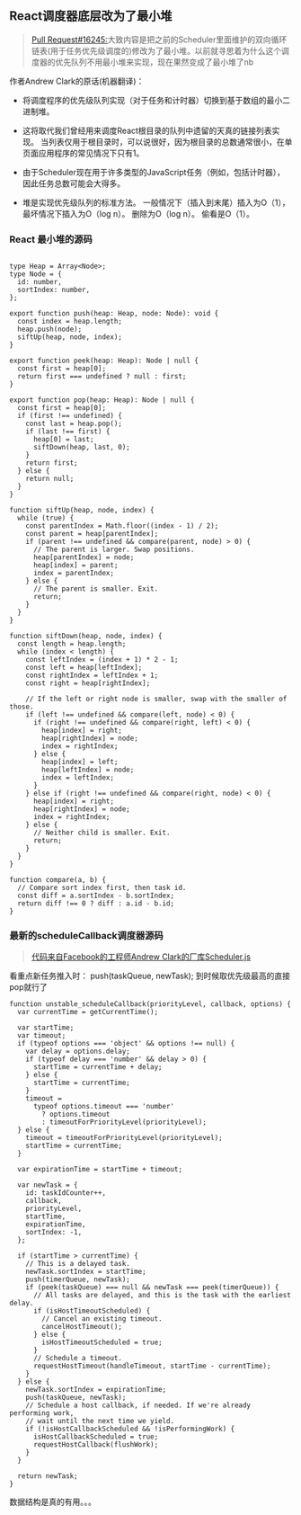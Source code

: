 ## React调度器底层改为了最小堆
>[Pull Request#16245:](https://github.com/facebook/react/pull/16245)大致内容是把之前的Scheduler里面维护的双向循环链表(用于任务优先级调度的)修改为了最小堆。以前就寻思着为什么这个调度器的优先队列不用最小堆来实现，现在果然变成了最小堆了nb

作者Andrew Clark的原话(机器翻译)：
- 将调度程序的优先级队列实现（对于任务和计时器）切换到基于数组的最小二进制堆。

- 这将取代我们曾经用来调度React根目录的队列中遗留的天真的链接列表实现。 当列表仅用于根目录时，可以说很好，因为根目录的总数通常很小，在单页面应用程序的常见情况下只有1。

- 由于Scheduler现在用于许多类型的JavaScript任务（例如，包括计时器），因此任务总数可能会大得多。

- 堆是实现优先级队列的标准方法。 一般情况下（插入到末尾）插入为O（1），最坏情况下插入为O（log n）。 删除为O（log n）。 偷看是O（1）。

### React 最小堆的源码
```

type Heap = Array<Node>;
type Node = {
  id: number,
  sortIndex: number,
};

export function push(heap: Heap, node: Node): void {
  const index = heap.length;
  heap.push(node);
  siftUp(heap, node, index);
}

export function peek(heap: Heap): Node | null {
  const first = heap[0];
  return first === undefined ? null : first;
}

export function pop(heap: Heap): Node | null {
  const first = heap[0];
  if (first !== undefined) {
    const last = heap.pop();
    if (last !== first) {
      heap[0] = last;
      siftDown(heap, last, 0);
    }
    return first;
  } else {
    return null;
  }
}

function siftUp(heap, node, index) {
  while (true) {
    const parentIndex = Math.floor((index - 1) / 2);
    const parent = heap[parentIndex];
    if (parent !== undefined && compare(parent, node) > 0) {
      // The parent is larger. Swap positions.
      heap[parentIndex] = node;
      heap[index] = parent;
      index = parentIndex;
    } else {
      // The parent is smaller. Exit.
      return;
    }
  }
}

function siftDown(heap, node, index) {
  const length = heap.length;
  while (index < length) {
    const leftIndex = (index + 1) * 2 - 1;
    const left = heap[leftIndex];
    const rightIndex = leftIndex + 1;
    const right = heap[rightIndex];

    // If the left or right node is smaller, swap with the smaller of those.
    if (left !== undefined && compare(left, node) < 0) {
      if (right !== undefined && compare(right, left) < 0) {
        heap[index] = right;
        heap[rightIndex] = node;
        index = rightIndex;
      } else {
        heap[index] = left;
        heap[leftIndex] = node;
        index = leftIndex;
      }
    } else if (right !== undefined && compare(right, node) < 0) {
      heap[index] = right;
      heap[rightIndex] = node;
      index = rightIndex;
    } else {
      // Neither child is smaller. Exit.
      return;
    }
  }
}

function compare(a, b) {
  // Compare sort index first, then task id.
  const diff = a.sortIndex - b.sortIndex;
  return diff !== 0 ? diff : a.id - b.id;
}
```
### 最新的scheduleCallback调度器源码
>[代码来自Facebook的工程师Andrew Clark的厂库Scheduler.js](https://github.com/acdlite/react/blob/220ba25a3fb82d9379c5f6a267c9677498313113/packages/scheduler/src/Scheduler.js)

看重点新任务推入时： push(taskQueue, newTask);
到时候取优先级最高的直接pop就行了
```
function unstable_scheduleCallback(priorityLevel, callback, options) {
  var currentTime = getCurrentTime();

  var startTime;
  var timeout;
  if (typeof options === 'object' && options !== null) {
    var delay = options.delay;
    if (typeof delay === 'number' && delay > 0) {
      startTime = currentTime + delay;
    } else {
      startTime = currentTime;
    }
    timeout =
      typeof options.timeout === 'number'
        ? options.timeout
        : timeoutForPriorityLevel(priorityLevel);
  } else {
    timeout = timeoutForPriorityLevel(priorityLevel);
    startTime = currentTime;
  }

  var expirationTime = startTime + timeout;

  var newTask = {
    id: taskIdCounter++,
    callback,
    priorityLevel,
    startTime,
    expirationTime,
    sortIndex: -1,
  };

  if (startTime > currentTime) {
    // This is a delayed task.
    newTask.sortIndex = startTime;
    push(timerQueue, newTask);
    if (peek(taskQueue) === null && newTask === peek(timerQueue)) {
      // All tasks are delayed, and this is the task with the earliest delay.
      if (isHostTimeoutScheduled) {
        // Cancel an existing timeout.
        cancelHostTimeout();
      } else {
        isHostTimeoutScheduled = true;
      }
      // Schedule a timeout.
      requestHostTimeout(handleTimeout, startTime - currentTime);
    }
  } else {
    newTask.sortIndex = expirationTime;
    push(taskQueue, newTask);
    // Schedule a host callback, if needed. If we're already performing work,
    // wait until the next time we yield.
    if (!isHostCallbackScheduled && !isPerformingWork) {
      isHostCallbackScheduled = true;
      requestHostCallback(flushWork);
    }
  }

  return newTask;
}
```
数据结构是真的有用。。。